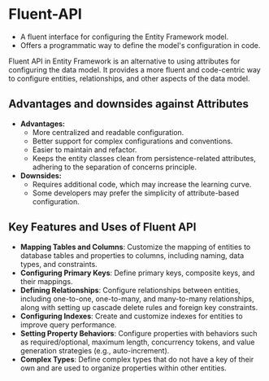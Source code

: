 # Fluent-API

- A fluent interface for configuring the Entity Framework model.
- Offers a programmatic way to define the model's configuration in code.

Fluent API in Entity Framework is an alternative to using attributes for configuring the data model. It provides a more fluent and code-centric way to configure entities, relationships, and other aspects of the data model.

## Advantages and downsides against Attributes

- **Advantages:**
  - More centralized and readable configuration.
  - Better support for complex configurations and conventions.
  - Easier to maintain and refactor.
  - Keeps the entity classes clean from persistence-related attributes, adhering to the separation of concerns principle.
- **Downsides:**
  - Requires additional code, which may increase the learning curve.
  - Some developers may prefer the simplicity of attribute-based configuration.

## **Key Features and Uses of Fluent API**

- **Mapping Tables and Columns**: Customize the mapping of entities to database tables and properties to columns, including naming, data types, and constraints.
- **Configuring Primary Keys**: Define primary keys, composite keys, and their mappings.
- **Defining Relationships**: Configure relationships between entities, including one-to-one, one-to-many, and many-to-many relationships, along with setting up cascade delete rules and foreign key constraints.
- **Configuring Indexes**: Create and customize indexes for entities to improve query performance.
- **Setting Property Behaviors**: Configure properties with behaviors such as required/optional, maximum length, concurrency tokens, and value generation strategies (e.g., auto-increment).
- **Complex Types**: Define complex types that do not have a key of their own and are used to organize properties within other entities.

